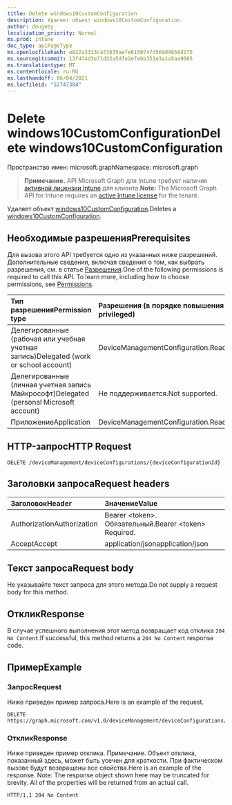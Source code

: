 ```yaml
---
title: Delete windows10CustomConfiguration
description: Удаляет объект windows10CustomConfiguration.
author: dougeby
localization_priority: Normal
ms.prod: intune
doc_type: apiPageType
ms.openlocfilehash: e822a3313ca73635aefe6150747d569d4658d275
ms.sourcegitcommit: 13f474d3e71d32a5dfe2efebb351e3a1a5aa9685
ms.translationtype: MT
ms.contentlocale: ru-RU
ms.lasthandoff: 06/04/2021
ms.locfileid: "52747384"
---
```

# <a name="delete-windows10customconfiguration"></a><span data-ttu-id="b582a-103">Delete windows10CustomConfiguration</span><span class="sxs-lookup"><span data-stu-id="b582a-103">Delete windows10CustomConfiguration</span></span>

<span data-ttu-id="b582a-104">Пространство имен: microsoft.graph</span><span class="sxs-lookup"><span data-stu-id="b582a-104">Namespace: microsoft.graph</span></span>

> <span data-ttu-id="b582a-105">**Примечание.** API Microsoft Graph для Intune требует наличия [активной лицензии Intune](https://go.microsoft.com/fwlink/?linkid=839381) для клиента.</span><span class="sxs-lookup"><span data-stu-id="b582a-105">**Note:** The Microsoft Graph API for Intune requires an [active Intune license](https://go.microsoft.com/fwlink/?linkid=839381) for the tenant.</span></span>

<span data-ttu-id="b582a-106">Удаляет объект [windows10CustomConfiguration](../resources/intune-deviceconfig-windows10customconfiguration.md).</span><span class="sxs-lookup"><span data-stu-id="b582a-106">Deletes a [windows10CustomConfiguration](../resources/intune-deviceconfig-windows10customconfiguration.md).</span></span>

## <a name="prerequisites"></a><span data-ttu-id="b582a-107">Необходимые разрешения</span><span class="sxs-lookup"><span data-stu-id="b582a-107">Prerequisites</span></span>
<span data-ttu-id="b582a-p101">Для вызова этого API требуется одно из указанных ниже разрешений. Дополнительные сведения, включая сведения о том, как выбрать разрешения, см. в статье [Разрешения](/graph/permissions-reference).</span><span class="sxs-lookup"><span data-stu-id="b582a-p101">One of the following permissions is required to call this API. To learn more, including how to choose permissions, see [Permissions](/graph/permissions-reference).</span></span>

|<span data-ttu-id="b582a-110">Тип разрешения</span><span class="sxs-lookup"><span data-stu-id="b582a-110">Permission type</span></span>|<span data-ttu-id="b582a-111">Разрешения (в порядке повышения привилегий)</span><span class="sxs-lookup"><span data-stu-id="b582a-111">Permissions (from least to most privileged)</span></span>|
|:---|:---|
|<span data-ttu-id="b582a-112">Делегированные (рабочая или учебная учетная запись)</span><span class="sxs-lookup"><span data-stu-id="b582a-112">Delegated (work or school account)</span></span>|<span data-ttu-id="b582a-113">DeviceManagementConfiguration.ReadWrite.All</span><span class="sxs-lookup"><span data-stu-id="b582a-113">DeviceManagementConfiguration.ReadWrite.All</span></span>|
|<span data-ttu-id="b582a-114">Делегированные (личная учетная запись Майкрософт)</span><span class="sxs-lookup"><span data-stu-id="b582a-114">Delegated (personal Microsoft account)</span></span>|<span data-ttu-id="b582a-115">Не поддерживается.</span><span class="sxs-lookup"><span data-stu-id="b582a-115">Not supported.</span></span>|
|<span data-ttu-id="b582a-116">Приложение</span><span class="sxs-lookup"><span data-stu-id="b582a-116">Application</span></span>|<span data-ttu-id="b582a-117">DeviceManagementConfiguration.ReadWrite.All</span><span class="sxs-lookup"><span data-stu-id="b582a-117">DeviceManagementConfiguration.ReadWrite.All</span></span>|

## <a name="http-request"></a><span data-ttu-id="b582a-118">HTTP-запрос</span><span class="sxs-lookup"><span data-stu-id="b582a-118">HTTP Request</span></span>
<!-- {
  "blockType": "ignored"
}
-->
``` http
DELETE /deviceManagement/deviceConfigurations/{deviceConfigurationId}
```

## <a name="request-headers"></a><span data-ttu-id="b582a-119">Заголовки запроса</span><span class="sxs-lookup"><span data-stu-id="b582a-119">Request headers</span></span>
|<span data-ttu-id="b582a-120">Заголовок</span><span class="sxs-lookup"><span data-stu-id="b582a-120">Header</span></span>|<span data-ttu-id="b582a-121">Значение</span><span class="sxs-lookup"><span data-stu-id="b582a-121">Value</span></span>|
|:---|:---|
|<span data-ttu-id="b582a-122">Authorization</span><span class="sxs-lookup"><span data-stu-id="b582a-122">Authorization</span></span>|<span data-ttu-id="b582a-123">Bearer &lt;token&gt;. Обязательный.</span><span class="sxs-lookup"><span data-stu-id="b582a-123">Bearer &lt;token&gt; Required.</span></span>|
|<span data-ttu-id="b582a-124">Accept</span><span class="sxs-lookup"><span data-stu-id="b582a-124">Accept</span></span>|<span data-ttu-id="b582a-125">application/json</span><span class="sxs-lookup"><span data-stu-id="b582a-125">application/json</span></span>|

## <a name="request-body"></a><span data-ttu-id="b582a-126">Текст запроса</span><span class="sxs-lookup"><span data-stu-id="b582a-126">Request body</span></span>
<span data-ttu-id="b582a-127">Не указывайте текст запроса для этого метода.</span><span class="sxs-lookup"><span data-stu-id="b582a-127">Do not supply a request body for this method.</span></span>

## <a name="response"></a><span data-ttu-id="b582a-128">Отклик</span><span class="sxs-lookup"><span data-stu-id="b582a-128">Response</span></span>
<span data-ttu-id="b582a-129">В случае успешного выполнения этот метод возвращает код отклика `204 No Content`.</span><span class="sxs-lookup"><span data-stu-id="b582a-129">If successful, this method returns a `204 No Content` response code.</span></span>

## <a name="example"></a><span data-ttu-id="b582a-130">Пример</span><span class="sxs-lookup"><span data-stu-id="b582a-130">Example</span></span>

### <a name="request"></a><span data-ttu-id="b582a-131">Запрос</span><span class="sxs-lookup"><span data-stu-id="b582a-131">Request</span></span>
<span data-ttu-id="b582a-132">Ниже приведен пример запроса.</span><span class="sxs-lookup"><span data-stu-id="b582a-132">Here is an example of the request.</span></span>
``` http
DELETE https://graph.microsoft.com/v1.0/deviceManagement/deviceConfigurations/{deviceConfigurationId}
```

### <a name="response"></a><span data-ttu-id="b582a-133">Отклик</span><span class="sxs-lookup"><span data-stu-id="b582a-133">Response</span></span>
<span data-ttu-id="b582a-p102">Ниже приведен пример отклика. Примечание. Объект отклика, показанный здесь, может быть усечен для краткости. При фактическом вызове будут возвращены все свойства.</span><span class="sxs-lookup"><span data-stu-id="b582a-p102">Here is an example of the response. Note: The response object shown here may be truncated for brevity. All of the properties will be returned from an actual call.</span></span>
``` http
HTTP/1.1 204 No Content
```




